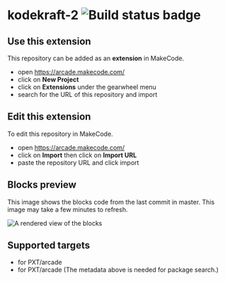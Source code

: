 # kodekraft-2 ![Build status badge](https://github.com/scjoh/kodekraft-2/workflows/MakeCode/badge.svg)



## Use this extension

This repository can be added as an **extension** in MakeCode.

* open https://arcade.makecode.com/
* click on **New Project**
* click on **Extensions** under the gearwheel menu
* search for the URL of this repository and import

## Edit this extension

To edit this repository in MakeCode.

* open https://arcade.makecode.com/
* click on **Import** then click on **Import URL**
* paste the repository URL and click import

## Blocks preview

This image shows the blocks code from the last commit in master.
This image may take a few minutes to refresh.

![A rendered view of the blocks](https://github.com/scjoh/kodekraft-2/raw/master/.makecode/blocks.png)

## Supported targets

* for PXT/arcade
* for PXT/arcade
(The metadata above is needed for package search.)

